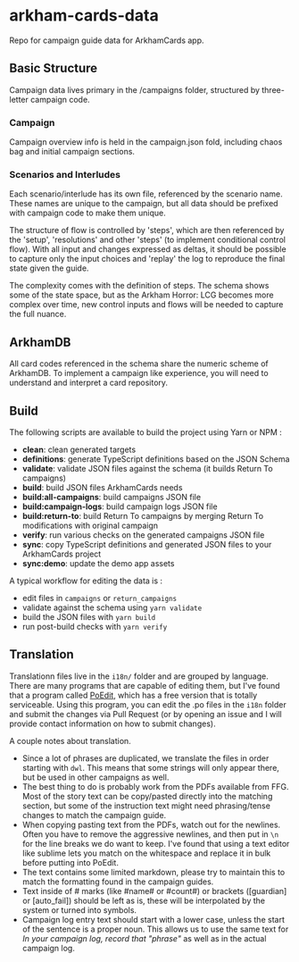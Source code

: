 # arkham-cards-data

Repo for campaign guide data for ArkhamCards app.

## Basic Structure

Campaign data lives primary in the /campaigns folder, structured by three-letter campaign code.

### Campaign

Campaign overview info is held in the campaign.json fold, including chaos bag and initial campaign sections.

### Scenarios and Interludes

Each scenario/interlude has its own file, referenced by the scenario name. These names are unique to the campaign, but all data should be prefixed with campaign code to make them unique.

The structure of flow is controlled by 'steps', which are then referenced by the 'setup', 'resolutions' and other 'steps' (to implement conditional control flow). With all input and changes expressed as deltas, it should be possible to capture only the input choices and 'replay' the log to reproduce the final state given the guide.

The complexity comes with the definition of steps. The schema shows some of the state space, but as the Arkham Horror: LCG becomes more complex over time, new control inputs and flows will be needed to capture the full nuance.

## ArkhamDB

All card codes referenced in the schema share the numeric scheme of ArkhamDB.
To implement a campaign like experience, you will need to understand and interpret a card repository.

## Build

The following scripts are available to build the project using Yarn or NPM :

- **clean**: clean generated targets
- **definitions**: generate TypeScript definitions based on the JSON Schema
- **validate**: validate JSON files against the schema (it builds Return To campaigns)
- **build**: build JSON files ArkhamCards needs
- **build:all-campaigns**: build campaigns JSON file
- **build:campaign-logs**: build campaign logs JSON file
- **build:return-to**: build Return To campaigns by merging Return To modifications with original campaign
- **verify**: run various checks on the generated campaigns JSON file
- **sync**: copy TypeScript definitions and generated JSON files to your ArkhamCards project
- **sync:demo**: update the demo app assets

A typical workflow for editing the data is :

- edit files in `campaigns` or `return_campaigns`
- validate against the schema using `yarn validate`
- build the JSON files with `yarn build`
- run post-build checks with `yarn verify`


## Translation
Translationn files live in the `i18n/` folder and are grouped by language. There are many programs that are capable of editing them, but I've found that a program called [PoEdit](https://poedit.net/), which has a free version that is totally serviceable. Using this program, you can edit the .po files in the `i18n` folder and submit the changes via Pull Request (or by opening an issue and I will provide contact information on how to submit changes).

A couple notes about translation.

- Since a lot of phrases are duplicated, we translate the files in order starting with `dwl`. This means that some strings will only appear there, but be used in other campaigns as well.
- The best thing to do is probably work from the PDFs available from FFG. Most of the story text can be copy/pasted directly into the matching section, but some of the instruction text might need phrasing/tense changes to match the campaign guide.
- When copying pasting text from the PDFs, watch out for the newlines. Often you have to remove the aggressive newlines, and then put in `\n` for the line breaks we do want to keep. I've found that using a text editor like sublime lets you match on the whitespace and replace it in bulk before putting into PoEdit.
- The text contains some limited markdown, please try to maintain this to match the formatting found in the campaign guides.
- Text inside of # marks (like #name# or #count#) or brackets (\[guardian\] or \[auto_fail\]) should be left as is, these will be interpolated by the system or turned into symbols.
- Campaign log entry text should start with a lower case, unless the start of the sentence is a proper noun. This allows us to use the same text for *In your campaign log, record that "phrase"* as well as in the actual campaign log.

